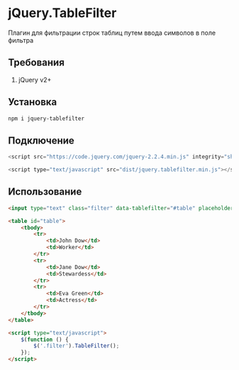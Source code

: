 # jQuery.TableFilter

Плагин для фильтрации строк таблиц путем ввода символов в поле фильтра

## Требования
1. jQuery v2+

## Установка
```bash
npm i jquery-tablefilter
```

## Подключение
```javascript
<script src="https://code.jquery.com/jquery-2.2.4.min.js" integrity="sha256-BbhdlvQf/xTY9gja0Dq3HiwQF8LaCRTXxZKRutelT44=" crossorigin="anonymous"></script>

<script type="text/javascript" src="dist/jquery.tablefilter.min.js"></script>
```

## Использование
```html
<input type="text" class="filter" data-tablefilter="#table" placeholder="Начните вводить для фильтрации">

<table id="table">
    <tbody>
        <tr>
            <td>John Dow</td>
            <td>Worker</td>
        </tr>
        <tr>
            <td>Jane Dow</td>
            <td>Stewardess</td>
        </tr>
        <tr>
            <td>Eva Green</td>
            <td>Actress</td>
        </tr>
    </tbody>
</table>

<script type="text/javascript">
    $(function () {
        $('.filter').TableFilter();
    });
</script>
```